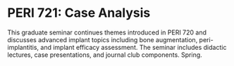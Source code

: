 # PERI 721: Case Analysis

This graduate seminar continues themes introduced in PERI 720 and discusses advanced implant topics including bone augmentation, peri-implantitis, and implant efficacy assessment. The seminar includes didactic lectures, case presentations, and journal club components. Spring.